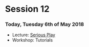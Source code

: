# Session 12

### Today, Tuesday 6th of May 2018

* Lecture: [Serious Play](https://moodle.rave.ac.uk/pluginfile.php/180900/mod_resource/content/1/SeriousPlay.pdf)
* Workshop: Tutorials
